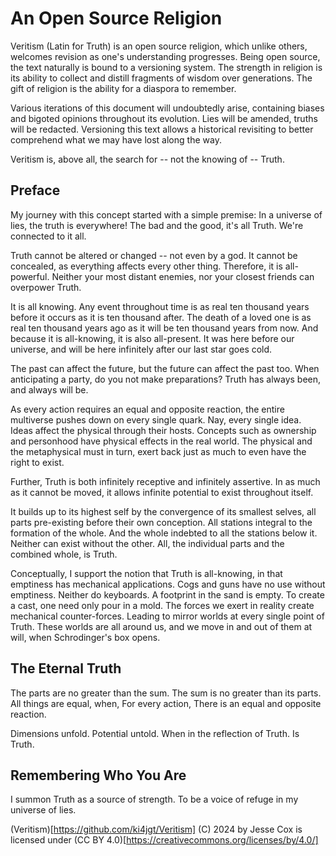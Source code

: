 # An Open Source Religion

Veritism (Latin for Truth) is an open source religion, which unlike others, welcomes revision as one's understanding progresses. Being open source, the text naturally is bound to a versioning system. The strength in religion is its ability to collect and distill fragments of wisdom over generations. The gift of religion is the ability for a diaspora to remember.

Various iterations of this document will undoubtedly arise, containing biases and bigoted opinions throughout its evolution. Lies will be amended, truths will be redacted. Versioning this text allows a historical revisiting to better comprehend what we may have lost along the way.

Veritism is, above all, the search for -- not the knowing of -- Truth.

## Preface

My journey with this concept started with a simple premise: In a universe of lies, the truth is everywhere! The bad and the good, it's all Truth. We're connected to it all.

Truth cannot be altered or changed -- not even by a god. It cannot be concealed, as everything affects every other thing. Therefore, it is all-powerful. Neither your most distant enemies, nor your closest friends can overpower Truth.

It is all knowing. Any event throughout time is as real ten thousand years before it occurs as it is ten thousand after. The death of a loved one is as real ten thousand years ago as it will be ten thousand years from now. And because it is all-knowing, it is also all-present. It was here before our universe, and will be here infinitely after our last star goes cold.

The past can affect the future, but the future can affect the past too. When anticipating a party, do you not make preparations? Truth has always been, and always will be.

As every action requires an equal and opposite reaction, the entire multiverse pushes down on every single quark. Nay, every single idea. Ideas affect the physical through their hosts. Concepts such as ownership and personhood have physical effects in the real world. The physical and the metaphysical must in turn, exert back just as much to even have the right to exist.

Further, Truth is both infinitely receptive and infinitely assertive. In as much as it cannot be moved, it allows infinite potential to exist throughout itself.

It builds up to its highest self by the convergence of its smallest selves, all parts pre-existing before their own conception. All stations integral to the formation of the whole. And the whole indebted to all the stations below it. Neither can exist without the other. All, the individual parts and the combined whole, is Truth.

Conceptually, I support the notion that Truth is all-knowing, in that emptiness has mechanical applications. Cogs and guns have no use without emptiness. Neither do keyboards. A footprint in the sand is empty. To create a cast, one need only pour in a mold. The forces we exert in reality create mechanical counter-forces. Leading to mirror worlds at every single point of Truth. These worlds are all around us, and we move in and out of them at will, when Schrodinger's box opens.

## The Eternal Truth
The parts are no greater than the sum.
The sum is no greater than its parts.
All things are equal, when,
For every action,
There is an equal and opposite reaction.

Dimensions unfold.
Potential untold.
When in the reflection of Truth.
Is Truth.

## Remembering Who You Are
I summon Truth as a source of strength.
To be a voice of refuge in my universe of lies.

 (Veritism)[https://github.com/ki4jgt/Veritism] (C) 2024 by Jesse Cox is licensed under (CC BY 4.0)[https://creativecommons.org/licenses/by/4.0/]
